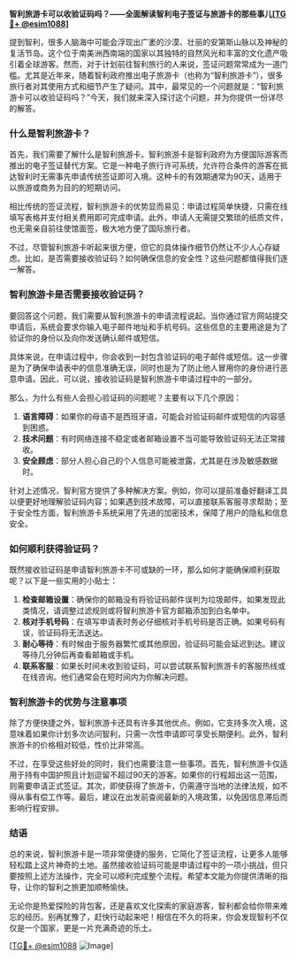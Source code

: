 **智利旅游卡可以收验证码吗？——全面解读智利电子签证与旅游卡的那些事儿[[TG💪+ @esim1088](https://t.me/s/esim1088)]**

提到智利，很多人脑海中可能会浮现出广袤的沙漠、壮丽的安第斯山脉以及神秘的复活节岛。这个位于南美洲西南端的国家以其独特的自然风光和丰富的文化遗产吸引着全球游客。然而，对于计划前往智利旅行的人来说，签证问题常常成为一道门槛。尤其是近年来，随着智利政府推出电子旅游卡（也称为“智利旅游卡”），很多旅行者对其使用方式和细节产生了疑问。其中，最常见的一个问题就是：“智利旅游卡可以收验证码吗？”今天，我们就来深入探讨这个问题，并为你提供一份详尽的解答。

### **什么是智利旅游卡？**

首先，我们需要了解什么是智利旅游卡。智利旅游卡是智利政府为方便国际游客而推出的电子签证替代方案。它是一种电子旅行许可系统，允许符合条件的游客在抵达智利时无需事先申请传统签证即可入境。这种卡的有效期通常为90天，适用于以旅游或商务为目的的短期访问。

相比传统的签证流程，智利旅游卡的优势显而易见：申请过程简单快捷，只需在线填写表格并支付相关费用即可完成申请。此外，申请人无需提交繁琐的纸质文件，也无需亲自前往使馆面签，极大地方便了国际旅行者。

不过，尽管智利旅游卡听起来很方便，但它的具体操作细节仍然让不少人心存疑虑。比如，是否需要接收验证码？如何确保信息的安全性？这些问题都值得我们逐一解答。

### **智利旅游卡是否需要接收验证码？**

要回答这个问题，我们需要从智利旅游卡的申请流程说起。当你通过官方网站提交申请后，系统会要求你输入电子邮件地址和手机号码。这些信息的主要用途是为了验证你的身份以及向你发送确认邮件或短信。

具体来说，在申请过程中，你会收到一封包含验证码的电子邮件或短信。这一步骤是为了确保申请表中的信息准确无误，同时也是为了防止他人冒用你的身份进行恶意申请。因此，可以说，接收验证码是智利旅游卡申请过程中的一部分。

那么，为什么有些人会担心验证码的问题呢？主要有以下几个原因：

1. **语言障碍**：如果你的母语不是西班牙语，可能会对验证码邮件或短信的内容感到困惑。
2. **技术问题**：有时网络连接不稳定或者邮箱设置不当可能导致验证码无法正常接收。
3. **安全顾虑**：部分人担心自己的个人信息可能被泄露，尤其是在涉及敏感数据时。

针对上述情况，智利官方提供了多种解决方案。例如，你可以提前准备好翻译工具以便更好地理解验证码内容；如果遇到技术故障，可以直接联系客服寻求帮助；至于安全性方面，智利旅游卡系统采用了先进的加密技术，保障了用户的隐私和信息安全。

### **如何顺利获得验证码？**

既然接收验证码是申请智利旅游卡不可或缺的一环，那么如何才能确保顺利获取呢？以下是一些实用的小贴士：

1. **检查邮箱设置**：确保你的邮箱没有将验证码邮件误判为垃圾邮件。如果发现此类情况，请调整过滤规则或将智利旅游卡官方邮箱添加到白名单中。
2. **核对手机号码**：在填写申请表时务必仔细核对手机号码是否正确。如果号码有误，验证码将无法送达。
3. **耐心等待**：有时候由于服务器繁忙或其他原因，验证码可能会延迟到达。建议等待几分钟后再查看邮箱或手机。
4. **联系客服**：如果长时间未收到验证码，可以尝试联系智利旅游卡的客服热线或在线咨询。他们通常会在短时间内为你解决问题。

### **智利旅游卡的优势与注意事项**

除了方便快捷之外，智利旅游卡还具有许多其他优点。例如，它支持多次入境，这意味着如果你计划多次访问智利，只需一次性申请即可享受长期便利。此外，智利旅游卡的价格相对较低，性价比非常高。

不过，在享受这些好处的同时，我们也需要注意一些事项。首先，智利旅游卡仅适用于持有中国护照且计划逗留不超过90天的游客。如果你的行程超出这一范围，则需要申请正式签证。其次，即使获得了旅游卡，仍需遵守当地的法律法规，如不得从事有偿工作等。最后，建议在出发前查阅最新的入境政策，以免因信息滞后而影响行程安排。

### **结语**

总的来说，智利旅游卡是一项非常便捷的服务，它简化了签证流程，让更多人能够轻松踏上这片神奇的土地。虽然接收验证码可能是申请过程中的一项小挑战，但只要按照上述方法操作，完全可以顺利完成整个流程。希望本文能为你提供清晰的指导，让你的智利之旅更加顺畅愉快。

无论你是热爱探险的背包客，还是喜欢文化探索的家庭游客，智利都会给你带来难忘的经历。别再犹豫了，赶快行动起来吧！相信在不久的将来，你会发现智利不仅仅是一个国家，更是一片充满奇迹的乐土。

[[TG💪+ @esim1088](https://t.me/s/esim1088) ![Image](https://i.postimg.cc/4NQfJmqS/Snipaste-2025-05-13-00-14-12.png)]